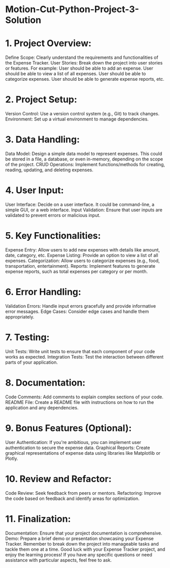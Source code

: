 # Motion-Cut-Python-Project-3-Solution

# 1. Project Overview:
Define Scope: Clearly understand the requirements and functionalities of the Expense Tracker.
User Stories: Break down the project into user stories or features. For example:
User should be able to add an expense.
User should be able to view a list of all expenses.
User should be able to categorize expenses.
User should be able to generate expense reports, etc.
# 2. Project Setup:
Version Control: Use a version control system (e.g., Git) to track changes.
Environment: Set up a virtual environment to manage dependencies.
# 3. Data Handling:
Data Model: Design a simple data model to represent expenses. This could be stored in a file, a database, or even in-memory, depending on the scope of the project.
CRUD Operations: Implement functions/methods for creating, reading, updating, and deleting expenses.
# 4. User Input:
User Interface: Decide on a user interface. It could be command-line, a simple GUI, or a web interface.
Input Validation: Ensure that user inputs are validated to prevent errors or malicious input.
# 5. Key Functionalities:
Expense Entry: Allow users to add new expenses with details like amount, date, category, etc.
Expense Listing: Provide an option to view a list of all expenses.
Categorization: Allow users to categorize expenses (e.g., food, transportation, entertainment).
Reports: Implement features to generate expense reports, such as total expenses per category or per month.
# 6. Error Handling:
Validation Errors: Handle input errors gracefully and provide informative error messages.
Edge Cases: Consider edge cases and handle them appropriately.
# 7. Testing:
Unit Tests: Write unit tests to ensure that each component of your code works as expected.
Integration Tests: Test the interaction between different parts of your application.
# 8. Documentation:
Code Comments: Add comments to explain complex sections of your code.
README File: Create a README file with instructions on how to run the application and any dependencies.
# 9. Bonus Features (Optional):
User Authentication: If you're ambitious, you can implement user authentication to secure the expense data.
Graphical Reports: Create graphical representations of expense data using libraries like Matplotlib or Plotly.
# 10. Review and Refactor:
Code Review: Seek feedback from peers or mentors.
Refactoring: Improve the code based on feedback and identify areas for optimization.
# 11. Finalization:
Documentation: Ensure that your project documentation is comprehensive.
Demo: Prepare a brief demo or presentation showcasing your Expense Tracker.
Remember to break down the project into manageable tasks and tackle them one at a time. Good luck with your Expense Tracker project, and enjoy the learning process! If you have any specific questions or need assistance with particular aspects, feel free to ask.

